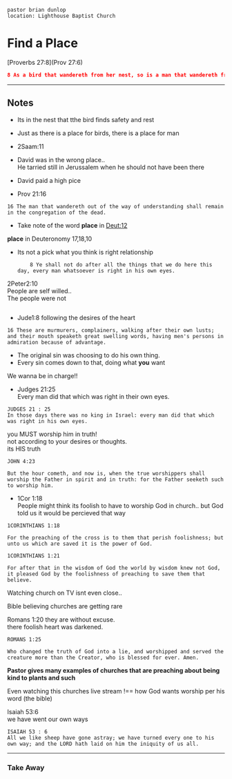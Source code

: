 ```
pastor brian dunlop
location: Lighthouse Baptist Church
```

# Find a Place

[Proverbs 27:8](Prov 27:6)
```json
8 As a bird that wandereth from her nest, so is a man that wandereth from his place.
```
---
## Notes
* Its in the nest that tthe bird finds safety and rest  
* Just as there is a place for birds, there is a place for man  

* 2Saam:11
* David was in the wrong place..  
  He tarried still in Jerussalem when he should not have been there
* David paid a high pice

* Prov 21:16
```
16 The man that wandereth out of the way of understanding shall remain in the congregation of the dead.
```
* Take note of the word **place** in [Deut:12](http://localhost:8000/bible/DEUTERONOMY/12)  

**place** in Deuteronomy   17,18,10  

* Its not a pick what you think is right relationship  
  ```
      8 Ye shall not do after all the things that we do here this day, every man whatsoever is right in his own eyes.
  ```

2Peter2:10  
People are self willed..  
The people were not 
```

```

* Jude1:8 following the desires of the heart  
```
16 These are murmurers, complainers, walking after their own lusts; and their mouth speaketh great swelling words, having men's persons in admiration because of advantage.
```

- The original sin was choosing to do his own thing.   
- Every sin comes down to that, doing what **you** want  

We wanna be in charge!!  

* Judges 21:25  
Every man did that  which was right in their own eyes.
```
JUDGES 21 : 25
In those days there was no king in Israel: every man did that which was right in his own eyes.
```

you MUST worship him in truth!   
not according to your desires or thoughts.  
its HIS truth  
```
JOHN 4:23

But the hour cometh, and now is, when the true worshippers shall worship the Father in spirit and in truth: for the Father seeketh such to worship him.  
```

* 1Cor 1:18  
    People might think its foolish to have to worship God in church.. but God told us it would be percieved that way  
```
1CORINTHIANS 1:18

For the preaching of the cross is to them that perish foolishness; but unto us which are saved it is the power of God.

1CORINTHIANS 1:21

For after that in the wisdom of God the world by wisdom knew not God, it pleased God by the foolishness of preaching to save them that believe.
```

Watching church on TV isnt even close..  

Bible believing churches are getting rare  
    
Romans 1:20 they are without excuse.  
there foolish heart was darkened.  
```
ROMANS 1:25

Who changed the truth of God into a lie, and worshipped and served the creature more than the Creator, who is blessed for ever. Amen.
```
__Pastor gives many examples of churches that are preaching about being kind to plants and such__   


Even watching this churches live stream !== how God wants worship per his word (the bible)  

Isaiah 53:6  
we have went our own ways
```
ISAIAH 53 : 6
All we like sheep have gone astray; we have turned every one to his own way; and the LORD hath laid on him the iniquity of us all.
```

---
### Take Away


